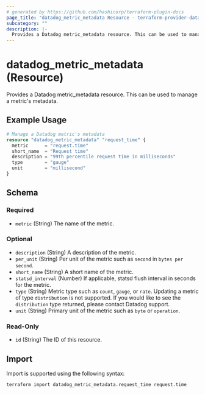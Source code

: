 ```yaml
---
# generated by https://github.com/hashicorp/terraform-plugin-docs
page_title: "datadog_metric_metadata Resource - terraform-provider-datadog"
subcategory: ""
description: |-
  Provides a Datadog metric_metadata resource. This can be used to manage a metric's metadata.
---
```


# datadog_metric_metadata (Resource)

Provides a Datadog metric_metadata resource. This can be used to manage a metric's metadata.

## Example Usage

```terraform
# Manage a Datadog metric's metadata
resource "datadog_metric_metadata" "request_time" {
  metric      = "request.time"
  short_name  = "Request time"
  description = "99th percentile request time in milliseconds"
  type        = "gauge"
  unit        = "millisecond"
}
```

<!-- schema generated by tfplugindocs -->
## Schema

### Required

- `metric` (String) The name of the metric.

### Optional

- `description` (String) A description of the metric.
- `per_unit` (String) Per unit of the metric such as `second` in `bytes per second`.
- `short_name` (String) A short name of the metric.
- `statsd_interval` (Number) If applicable, statsd flush interval in seconds for the metric.
- `type` (String) Metric type such as `count`, `gauge`, or `rate`. Updating a metric of type `distribution` is not supported. If you would like to see the `distribution` type returned, please contact Datadog support.
- `unit` (String) Primary unit of the metric such as `byte` or `operation`.

### Read-Only

- `id` (String) The ID of this resource.

## Import

Import is supported using the following syntax:

```shell
terraform import datadog_metric_metadata.request_time request.time
```
